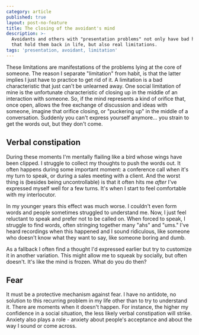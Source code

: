 ```yaml
---
category: article
published: true
layout: post-no-feature
title: The closing of the avoidant's mind
description: >-
  Avoidants and others with "presentation problems" not only have bad habits
  that hold them back in life, but also real limitations. 
tags: 'presentation, avoidant, limitation'
---
```

These limitations are manifestations of the problems lying at the core of someone. The reason I separate "limitation" from habit, is that the latter implies I just have to practice to get rid of it. A limitation is a bad characteristic that just can't be unlearned away. One social limitation of mine is the unfortunate characteristic of closing up in the middle of an interaction with someone. So, if the mind represents a kind of orifice that, once open, allows the free exchange of discussion and ideas with someone, imagine that orifice closing, or "puckering up" in the middle of a conversation. Suddenly you can't express yourself anymore... you strain to get the words out, but they don't come.

## Verbal constipation

During these moments I'm mentally flailing like a bird whose wings have been clipped. I struggle to collect my thoughts to push the words out. It often happens during some important moment: a conference call when it's my turn to speak, or during a sales meeting with a client. And the worst thing is (besides being uncontrollable) is that it often hits me *after* I've expressed myself well for a few turns. It's when I start to feel comfortable with my interlocutor. 

In my younger years this effect was much worse. I couldn't even form words and people sometimes struggled to understand me. Now, I just feel reluctant to speak and prefer not to be called on. When forced to speak, I struggle to find words, often stringing together many "ahs" and "ums." I've heard recordings when this happened and I sound ridiculous, like someone who doesn't know what they want to say, like someone boring and dumb. 

As a fallback I often find a thought I'd expressed earlier but try to customize it in another variation. This might allow me to squeak by socially, but often doesn't. It's like the mind is frozen. What do you do then?

## Fear

It must be a protective mechanism against fear. I have no antidote, no solution to this recurring problem in my life other than to try to understand it. There are moments when it doesn't happen. For instance, the higher my confidence in a social situation, the less likely verbal constipation will strike. Anxiety also plays a role - anxiety about people's acceptance and about the way I sound or come across.
